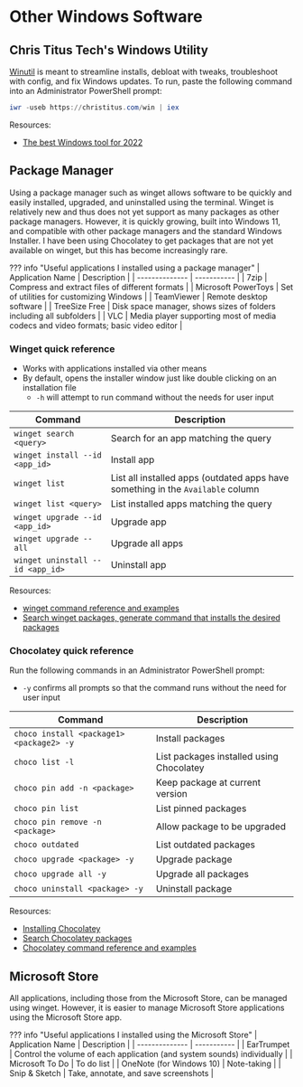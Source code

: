 # Other Windows Software

## Chris Titus Tech's Windows Utility

[Winutil](https://github.com/ChrisTitusTech/winutil) is meant to streamline installs, debloat with tweaks,
troubleshoot with config, and fix Windows updates.
To run, paste the following command into an Administrator PowerShell prompt:

``` powershell
iwr -useb https://christitus.com/win | iex
```

Resources:

- [The best Windows tool for 2022](https://www.youtube.com/watch?v=tPRv-ATUBe4)

## Package Manager

Using a package manager such as winget allows software to be quickly and easily installed,
upgraded, and uninstalled using the terminal. Winget is relatively new and thus does not yet support
as many packages as other package managers. However, it is quickly growing, built into Windows 11, and
compatible with other package managers and the standard Windows Installer. I have been using Chocolatey to get
packages that are not yet available on winget, but this has become increasingly rare.

??? info "Useful applications I installed using a package manager"
    | Application Name | Description |
    | -------------- | ----------- |
    | 7zip | Compress and extract files of different formats |
    | Microsoft PowerToys | Set of utilities for customizing Windows |
    | TeamViewer | Remote desktop software |
    | TreeSize Free | Disk space manager, shows sizes of folders including all subfolders |
    | VLC | Media player supporting most of media codecs and video formats; basic video editor |

### Winget quick reference

- Works with applications installed via other means
- By default, opens the installer window just like double clicking on an installation file
    - `-h` will attempt to run command without the needs for user input

| Command     | Description                          |
| ----------- | ------------------------------------ |
| `winget search <query>` | Search for an app matching the query |
| `winget install --id <app_id>` | Install app |
| `winget list` | List all installed apps (outdated apps have something in the `Available` column |
| `winget list <query>` | List installed apps matching the query |
| `winget upgrade --id <app_id>` | Upgrade app |
| `winget upgrade --all` | Upgrade all apps |
| `winget uninstall --id <app_id>` | Uninstall app |

Resources:

- [winget command reference and examples](https://docs.microsoft.com/en-us/windows/package-manager/winget/#commands)
- [Search winget packages, generate command that installs the desired packages](https://winstall.app/)

### Chocolatey quick reference

Run the following commands in an Administrator PowerShell prompt:

- `-y` confirms all prompts so that the command runs without the need for user input

| Command     | Description                          |
| ----------- | ------------------------------------ |
| `choco install <package1> <package2> -y` | Install packages |
| `choco list -l` | List packages installed using Chocolatey |
| `choco pin add -n <package>` | Keep package at current version |
| `choco pin list` | List pinned packages |
| `choco pin remove -n <package>` | Allow package to be upgraded |
| `choco outdated` | List outdated packages |
| `choco upgrade <package> -y` | Upgrade package |
| `choco upgrade all -y` | Upgrade all packages |
| `choco uninstall <package> -y` | Uninstall package |

Resources:

- [Installing Chocolatey](https://chocolatey.org/install)
- [Search Chocolatey packages](https://community.chocolatey.org/packages)
- [Chocolatey command reference and examples](https://docs.chocolatey.org/en-us/choco/commands/)

## Microsoft Store

All applications, including those from the Microsoft Store, can be managed using winget.
However, it is easier to manage Microsoft Store applications using the Microsoft Store app.

??? info "Useful applications I installed using the Microsoft Store"
    | Application Name | Description |
    | -------------- | ----------- |
    | EarTrumpet | Control the volume of each application (and system sounds) individually |
    | Microsoft To Do | To do list |
    | OneNote (for Windows 10) | Note-taking |
    | Snip & Sketch | Take, annotate, and save screenshots |
